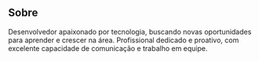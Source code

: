 ## Sobre
 Desenvolvedor apaixonado por tecnologia, buscando novas oportunidades para aprender e crescer na
 área. Profissional dedicado e proativo, com excelente capacidade de comunicação e trabalho em equipe.